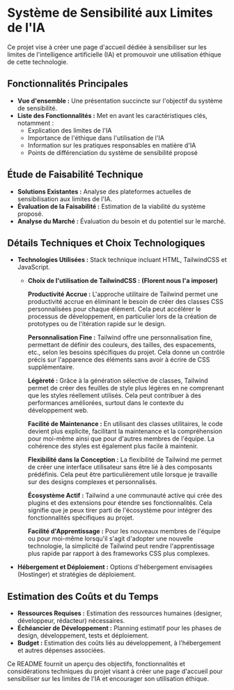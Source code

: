 # Système de Sensibilité aux Limites de l'IA

Ce projet vise à créer une page d'accueil dédiée à sensibiliser sur les limites de l'intelligence artificielle (IA) et promouvoir une utilisation éthique de cette technologie.

## Fonctionnalités Principales

- **Vue d'ensemble :** Une présentation succincte sur l'objectif du système de sensibilité.
- **Liste des Fonctionnalités :** Met en avant les caractéristiques clés, notamment :
  - Explication des limites de l'IA
  - Importance de l'éthique dans l'utilisation de l'IA
  - Information sur les pratiques responsables en matière d'IA
  - Points de différenciation du système de sensibilité proposé

## Étude de Faisabilité Technique

- **Solutions Existantes :** Analyse des plateformes actuelles de sensibilisation aux limites de l'IA.
- **Évaluation de la Faisabilité :** Estimation de la viabilité du système proposé.
- **Analyse du Marché :** Évaluation du besoin et du potentiel sur le marché.

## Détails Techniques et Choix Technologiques

- **Technologies Utilisées :** Stack technique incluant HTML, TailwindCSS et JavaScript.
    - **Choix de l'utilisation de TailwindCSS :** 
         **(Florent nous l'a imposer)**

         **Productivité Accrue :** L'approche utilitaire de Tailwind permet une productivité accrue en éliminant le besoin de créer des classes CSS personnalisées pour chaque élément. Cela peut accélérer le processus de développement, en particulier lors de la création de prototypes ou de l'itération rapide sur le design.

         **Personnalisation Fine :** Tailwind offre une personnalisation fine, permettant de définir des couleurs, des tailles, des espacements, etc., selon les besoins spécifiques du projet. Cela donne un contrôle précis sur l'apparence des éléments sans avoir à écrire de CSS supplémentaire.

         **Légèreté :** Grâce à la génération sélective de classes, Tailwind permet de créer des feuilles de style plus légères en ne comprenant que les styles réellement utilisés. Cela peut contribuer à des performances améliorées, surtout dans le contexte du développement web.

         **Facilité de Maintenance :** En utilisant des classes utilitaires, le code devient plus explicite, facilitant la maintenance et la compréhension pour moi-même ainsi que pour d'autres membres de l'équipe. La cohérence des styles est également plus facile à maintenir.

         **Flexibilité dans la Conception :** La flexibilité de Tailwind me permet de créer une interface utilisateur sans être lié à des composants prédéfinis. Cela peut être particulièrement utile lorsque je travaille sur des designs complexes et personnalisés.

         **Écosystème Actif :** Tailwind a une communauté active qui crée des plugins et des extensions pour étendre ses fonctionnalités. Cela signifie que je peux tirer parti de l'écosystème pour intégrer des fonctionnalités spécifiques au projet.

         **Facilité d'Apprentissage :** Pour les nouveaux membres de l'équipe ou pour moi-même lorsqu'il s'agit d'adopter une nouvelle technologie, la simplicité de Tailwind peut rendre l'apprentissage plus rapide par rapport à des frameworks CSS plus complexes.

    
- **Hébergement et Déploiement :** Options d'hébergement envisagées (Hostinger) et stratégies de déploiement.

## Estimation des Coûts et du Temps

- **Ressources Requises :** Estimation des ressources humaines (designer, développeur, rédacteur) nécessaires.
- **Échéancier de Développement :** Planning estimatif pour les phases de design, développement, tests et déploiement.
- **Budget :** Estimation des coûts liés au développement, à l'hébergement et autres dépenses associées.

Ce README fournit un aperçu des objectifs, fonctionnalités et considérations techniques du projet visant à créer une page d'accueil pour sensibiliser sur les limites de l'IA et encourager son utilisation éthique.
